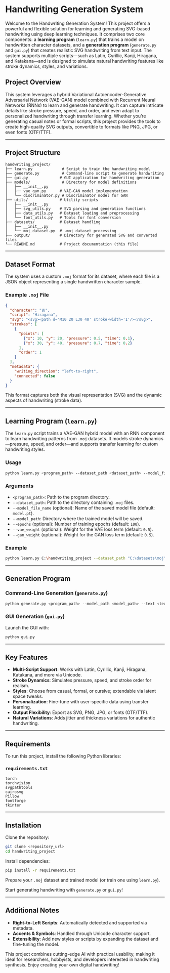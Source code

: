 # Handwriting Generation System

Welcome to the Handwriting Generation System! This project offers a powerful and flexible solution for learning and generating SVG-based handwriting using deep learning techniques. It comprises two core components: a **learning program** (`learn.py`) that trains a model on handwritten character datasets, and a **generation program** (`generate.py` and `gui.py`) that creates realistic SVG handwriting from text input. The system supports multiple scripts—such as Latin, Cyrillic, Kanji, Hiragana, and Katakana—and is designed to simulate natural handwriting features like stroke dynamics, styles, and variations.

## Project Overview

This system leverages a hybrid Variational Autoencoder-Generative Adversarial Network (VAE-GAN) model combined with Recurrent Neural Networks (RNNs) to learn and generate handwriting. It can capture intricate details like stroke pressure, speed, and order, and even adapt to personalized handwriting through transfer learning. Whether you’re generating casual notes or formal scripts, this project provides the tools to create high-quality SVG outputs, convertible to formats like PNG, JPG, or even fonts (OTF/TTF).

---

## Project Structure

```
handwriting_project/
├── learn.py             # Script to train the handwriting model
├── generate.py          # Command-line script to generate handwriting
├── gui.py              # GUI application for handwriting generation
├── models/              # Directory for model definitions
│   ├── __init__.py
│   ├── vae_gan.py      # VAE-GAN model implementation
│   └── discriminator.py # Discriminator model for GAN
├── utils/              # Utility scripts
│   ├── __init__.py
│   ├── svg_utils.py    # SVG parsing and generation functions
│   ├── data_utils.py   # Dataset loading and preprocessing
│   └── font_utils.py   # Tools for font conversion
├── datasets/           # Dataset handling
│   ├── __init__.py
│   └── moj_dataset.py  # .moj dataset processing
├── output/             # Directory for generated SVG and converted files
└── README.md           # Project documentation (this file)
```

---

## Dataset Format

The system uses a custom `.moj` format for its dataset, where each file is a JSON object representing a single handwritten character sample.

### Example `.moj` File

```json
{
  "character": "あ",
  "script": "Hiragana",
  "svg": "<svg><path d='M10 20 L30 40' stroke-width='1'/></svg>",
  "strokes": [
    {
      "points": [
        {"x": 10, "y": 20, "pressure": 0.5, "time": 0.1},
        {"x": 30, "y": 40, "pressure": 0.7, "time": 0.2}
      ],
      "order": 1
    }
  ],
  "metadata": {
    "writing_direction": "left-to-right",
    "connected": false
  }
}
```

This format captures both the visual representation (SVG) and the dynamic aspects of handwriting (stroke data).

---

## Learning Program (`learn.py`)

The `learn.py` script trains a VAE-GAN hybrid model with an RNN component to learn handwriting patterns from `.moj` datasets. It models stroke dynamics—pressure, speed, and order—and supports transfer learning for custom handwriting styles.

### Usage

```bash
python learn.py <program_path> --dataset_path <dataset_path> --model_file_name <model_name> --model_path <model_path> --epochs <epochs> --vae_weight <vae_weight> --gan_weight <gan_weight>
```

### Arguments
- `<program_path>`: Path to the program directory.
- `--dataset_path`: Path to the directory containing `.moj` files.
- `--model_file_name` (optional): Name of the saved model file (default: `model.pt`).
- `--model_path`: Directory where the trained model will be saved.
- `--epochs` (optional): Number of training epochs (default: `100`).
- `--vae_weight` (optional): Weight for the VAE loss term (default: `0.5`).
- `--gan_weight` (optional): Weight for the GAN loss term (default: `0.5`).

### Example

```bash
python learn.py C:\handwriting_project --dataset_path "C:\datasets\moj" --model_file_name "handwriting_model.pt" --model_path "C:\models" --epochs 150 --vae_weight 0.6 --gan_weight 0.4
```

---

## Generation Program

### Command-Line Generation (`generate.py`)

```bash
python generate.py <program_path> --model_path <model_path> --text <text> --output <output> --random_variation <true/false> --stroke_width <width> --style <style> --convert_to <format>
```

### GUI Generation (`gui.py`)

Launch the GUI with:

```bash
python gui.py
```

---

## Key Features

- **Multi-Script Support**: Works with Latin, Cyrillic, Kanji, Hiragana, Katakana, and more via Unicode.
- **Stroke Dynamics**: Simulates pressure, speed, and stroke order for realism.
- **Styles**: Choose from casual, formal, or cursive; extendable via latent space tweaks.
- **Personalization**: Fine-tune with user-specific data using transfer learning.
- **Output Flexibility**: Export as SVG, PNG, JPG, or fonts (OTF/TTF).
- **Natural Variations**: Adds jitter and thickness variations for authentic handwriting.

---

## Requirements

To run this project, install the following Python libraries:

### `requirements.txt`
```
torch
torchvision
svgpathtools
cairosvg
Pillow
fontforge
tkinter
```

---

## Installation

Clone the repository:

```bash
git clone <repository_url>
cd handwriting_project
```

Install dependencies:

```bash
pip install -r requirements.txt
```

Prepare your `.moj` dataset and trained model (or train one using `learn.py`).

Start generating handwriting with `generate.py` or `gui.py`!

---

## Additional Notes

- **Right-to-Left Scripts**: Automatically detected and supported via metadata.
- **Accents & Symbols**: Handled through Unicode character support.
- **Extensibility**: Add new styles or scripts by expanding the dataset and fine-tuning the model.

This project combines cutting-edge AI with practical usability, making it ideal for researchers, hobbyists, and developers interested in handwriting synthesis. Enjoy creating your own digital handwriting!